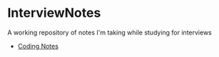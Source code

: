 # InterviewNotes
A working repository of notes I'm taking while studying for interviews

- [Coding Notes](./coding.md)
